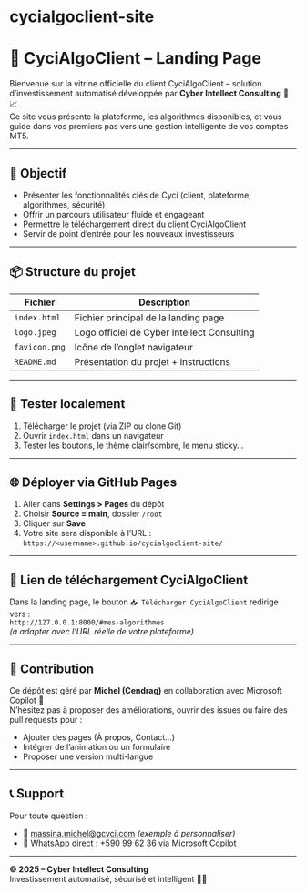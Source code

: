# cycialgoclient-site
# 🚀 CyciAlgoClient – Landing Page

Bienvenue sur la vitrine officielle du client CyciAlgoClient – solution d’investissement automatisé développée par **Cyber Intellect Consulting** 🧠📈  
Ce site vous présente la plateforme, les algorithmes disponibles, et vous guide dans vos premiers pas vers une gestion intelligente de vos comptes MT5.

---

## 🎯 Objectif

- Présenter les fonctionnalités clés de Cyci (client, plateforme, algorithmes, sécurité)
- Offrir un parcours utilisateur fluide et engageant
- Permettre le téléchargement direct du client CyciAlgoClient
- Servir de point d’entrée pour les nouveaux investisseurs

---

## 📦 Structure du projet

| Fichier                 | Description                                          |
|------------------------|------------------------------------------------------|
| `index.html`           | Fichier principal de la landing page                |
| `logo.jpeg`            | Logo officiel de Cyber Intellect Consulting          |
| `favicon.png`          | Icône de l’onglet navigateur                         |
| `README.md`            | Présentation du projet + instructions                |

---

## 🧪 Tester localement

1. Télécharger le projet (via ZIP ou clone Git)
2. Ouvrir `index.html` dans un navigateur
3. Tester les boutons, le thème clair/sombre, le menu sticky…

---

## 🌐 Déployer via GitHub Pages

1. Aller dans **Settings > Pages** du dépôt
2. Choisir **Source = main**, dossier `/root`
3. Cliquer sur **Save**
4. Votre site sera disponible à l’URL :  
`https://<username>.github.io/cycialgoclient-site/`

---

## 📲 Lien de téléchargement CyciAlgoClient

Dans la landing page, le bouton `📥 Télécharger CyciAlgoClient` redirige vers :  
`http://127.0.0.1:8000/#mes-algorithmes`  
_(à adapter avec l’URL réelle de votre plateforme)_

---

## 🤝 Contribution

Ce dépôt est géré par **Michel (Cendrag)** en collaboration avec Microsoft Copilot 🤖  
N’hésitez pas à proposer des améliorations, ouvrir des issues ou faire des pull requests pour :
- Ajouter des pages (À propos, Contact…)
- Intégrer de l’animation ou un formulaire
- Proposer une version multi-langue

---

## 📞 Support

Pour toute question :
- 📧 massina.michel@gcyci.com *(exemple à personnaliser)*
- 📱 WhatsApp direct : +590 99 62 36 via Microsoft Copilot

---

**© 2025 – Cyber Intellect Consulting**  
Investissement automatisé, sécurisé et intelligent 🧠💼
